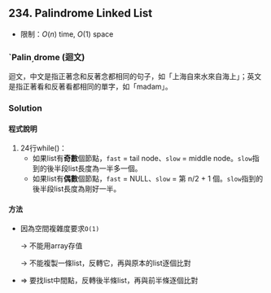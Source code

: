 ## 234. Palindrome Linked List

- 限制：$O(n)$ time, $O(1)$ space

### `Palin͵drome (迴文)

迴文，中文是指正著念和反著念都相同的句子，如「上海自來水來自海上」；英文是指正著看和反著看都相同的單字，如「madam」。

### Solution

#### 程式說明

1. 24行while()：
    - 如果list有**奇數**個節點，`fast` = tail node、`slow` = middle node。`slow`指到的後半段list長度為一半多一個。
    - 如果list有**偶數**個節點，`fast` = NULL、`slow` = 第 n/2 + 1 個。`slow`指到的後半段list長度為剛好一半。

#### 方法

- 因為空間複雜度要求`O(1)`
    
    → 不能用array存值
    
    → 不能複製一條list，反轉它，再與原本的list逐個比對
    
- ⇒ 要找list中間點，反轉後半條list，再與前半條逐個比對